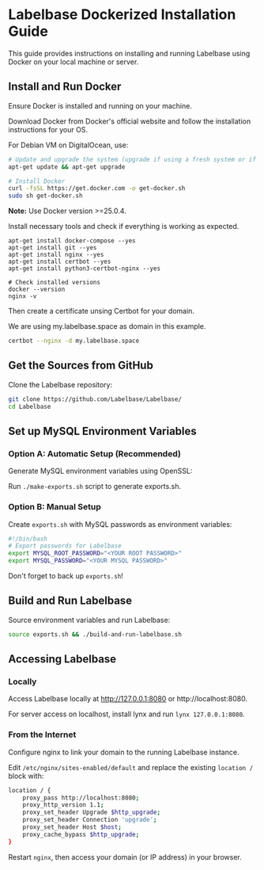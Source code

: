 # Labelbase Dockerized Installation Guide

This guide provides instructions on installing and running Labelbase using Docker on your local machine or server.

## Install and Run Docker

Ensure Docker is installed and running on your machine.

Download Docker from Docker's official website and follow the installation instructions for your OS.

For Debian VM on DigitalOcean, use:

```bash
# Update and upgrade the system (upgrade if using a fresh system or if you're confident with the process)
apt-get update && apt-get upgrade

# Install Docker
curl -fsSL https://get.docker.com -o get-docker.sh
sudo sh get-docker.sh
```


**Note:** Use Docker version >=25.0.4.

Install necessary tools and check if everything is working as expected.

```
apt-get install docker-compose --yes
apt-get install git --yes
apt-get install nginx --yes
apt-get install certbot --yes
apt-get install python3-certbot-nginx --yes

# Check installed versions
docker --version
nginx -v
```

Then create a certificate unsing Certbot for your domain.

We are using my.labelbase.space as domain in this example.

```bash
certbot --nginx -d my.labelbase.space
```

## Get the Sources from GitHub

Clone the Labelbase repository:

```bash
git clone https://github.com/Labelbase/Labelbase/
cd Labelbase
```



## Set up MySQL Environment Variables

### Option A: Automatic Setup (Recommended)
Generate MySQL environment variables using OpenSSL:

Run `./make-exports.sh` script to generate exports.sh.

### Option B: Manual Setup
Create `exports.sh` with MySQL passwords as environment variables:

```bash
#!/bin/bash
# Export passwords for Labelbase
export MYSQL_ROOT_PASSWORD="<YOUR ROOT PASSWORD>"
export MYSQL_PASSWORD="<YOUR MYSQL PASSWORD>"
```

Don't forget to back up `exports.sh`!

## Build and Run Labelbase

Source environment variables and run Labelbase:
```bash
source exports.sh && ./build-and-run-labelbase.sh
```

## Accessing Labelbase
### Locally

Access Labelbase locally at http://127.0.0.1:8080 or http://localhost:8080.

For server access on localhost, install lynx and run `lynx 127.0.0.1:8080`.

### From the Internet
Configure nginx to link your domain to the running Labelbase instance.

Edit `/etc/nginx/sites-enabled/default` and replace the existing `location /` block with:

```bash
location / {
    proxy_pass http://localhost:8080;
    proxy_http_version 1.1;
    proxy_set_header Upgrade $http_upgrade;
    proxy_set_header Connection 'upgrade';
    proxy_set_header Host $host;
    proxy_cache_bypass $http_upgrade;
}
```

Restart `nginx`, then access your domain (or IP address) in your browser.
